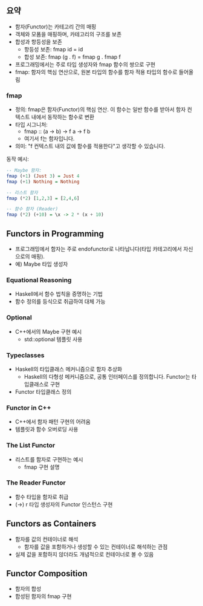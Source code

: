 ## 요약
- 함자(Functor)는 카테고리 간의 매핑
- 객체와 모폼을 매핑하며, 카테고리의 구조를 보존
- 합성과 항등성을 보존
    - 항등성 보존: fmap id = id
    - 합성 보존: fmap (g . f) = fmap g . fmap f
- 프로그래밍에서는 주로 타입 생성자와 fmap 함수의 쌍으로 구현
- fmap: 함자의 핵심 연산으로, 원본 타입의 함수를 함자 적용 타입의 함수로 들어올림

### fmap
- 정의: fmap은 함자(Functor)의 핵심 연산. 이 함수는 일반 함수를 받아서 함자 컨텍스트 내에서 동작하는 함수로 변환
- 타입 시그니처:
    - fmap :: (a -> b) -> f a -> f b
    - 여기서 f는 함자입니다.
- 의미: "f 컨텍스트 내의 값에 함수를 적용한다"고 생각할 수 있습니다.

동작 예시:
``` haskell
-- Maybe 함자:
fmap (+1) (Just 3) = Just 4
fmap (+1) Nothing = Nothing

-- 리스트 함자
fmap (*2) [1,2,3] = [2,4,6]

-- 함수 함자 (Reader)
fmap (*2) (+10) = \x -> 2 * (x + 10)
```

## Functors in Programming
- 프로그래밍에서 함자는 주로 endofunctor로 나타납니다(타입 카테고리에서 자신으로의 매핑).
- 예) Maybe 타입 생성자

### Equational Reasoning
- Haskell에서 함수 법칙을 증명하는 기법
- 함수 정의를 등식으로 취급하여 대체 가능

### Optional
- C++에서의 Maybe 구현 예시
    - std::optional 템플릿 사용

### Typeclasses
- Haskell의 타입클래스 메커니즘으로 함자 추상화
    - Haskell의 다형성 메커니즘으로, 공통 인터페이스를 정의합니다. Functor는 타입클래스로 구현
- Functor 타입클래스 정의

### Functor in C++
- C++에서 함자 패턴 구현의 어려움
- 템플릿과 함수 오버로딩 사용

### The List Functor
- 리스트를 함자로 구현하는 예시
    - fmap 구현 설명

### The Reader Functor
- 함수 타입을 함자로 취급
- (->) r 타입 생성자의 Functor 인스턴스 구현

## Functors as Containers
- 함자를 값의 컨테이너로 해석
    - 함자를 값을 포함하거나 생성할 수 있는 컨테이너로 해석하는 관점
- 실제 값을 포함하지 않더라도 개념적으로 컨테이너로 볼 수 있음

## Functor Composition
- 함자의 합성
- 합성된 함자의 fmap 구현
